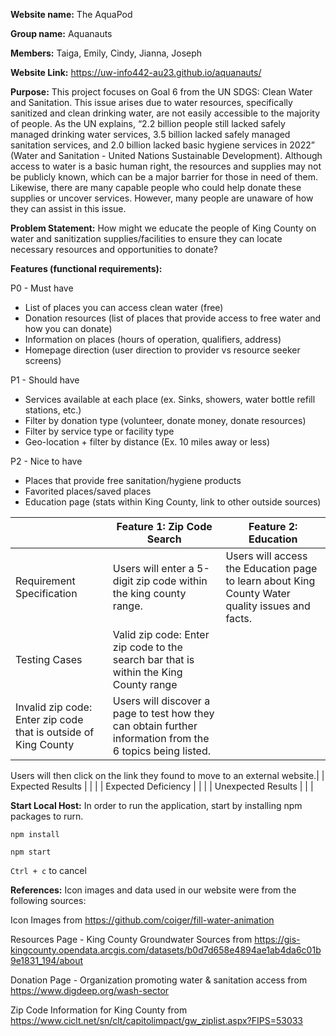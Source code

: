 **Website name:** The AquaPod

**Group name:** Aquanauts

**Members:** Taiga, Emily, Cindy, Jianna, Joseph

**Website Link:** https://uw-info442-au23.github.io/aquanauts/

**Purpose:**
This project focuses on Goal 6 from the UN SDGS: Clean Water and Sanitation. This issue arises due to water resources, specifically sanitized and clean drinking water, are not easily accessible to the majority of people. As the UN explains, “2.2 billion people still lacked safely managed drinking water services, 3.5 billion lacked safely managed sanitation services, and 2.0 billion lacked basic hygiene services in 2022” (Water and Sanitation - United Nations Sustainable Development). Although access to water is a basic human right, the resources and supplies may not be publicly known, which can be a major barrier for those in need of them. Likewise, there are many capable people who could help donate these supplies or uncover services. However, many people are unaware of how they can assist in this issue.


**Problem Statement:**
How might we educate the people of King County on water and sanitization supplies/facilities to ensure they can locate necessary resources and opportunities to donate?


**Features (functional requirements):**


P0 - Must have
- List of places you can access clean water (free)
- Donation resources (list of places that provide access to free water and how you can donate)
- Information on places (hours of operation, qualifiers, address)
- Homepage direction (user direction to provider vs resource seeker screens)


P1 - Should have
- Services available at each place (ex. Sinks, showers, water bottle refill stations, etc.)
- Filter by donation type (volunteer, donate money, donate resources)
- Filter by service type or facility type
- Geo-location + filter by distance (Ex. 10 miles away or less)


P2 - Nice to have
- Places that provide free sanitation/hygiene products
- Favorited places/saved places
- Education page (stats within King County, link to other outside sources)

|               | **Feature 1: Zip Code Search** | **Feature 2: Education** |
| ------------- | ------------- | ------------- |
| Requirement Specification | Users will enter a 5-digit zip code within the king county range. | Users will access the Education page to learn about King County Water quality issues and facts. |
| Testing Cases  | Valid zip code: Enter zip code to the search bar that is within the King County range 
Invalid zip code: Enter zip code that is outside of King County | Users will discover a page to test how they can obtain further information from the 6 topics being listed.

Users will then click on the link they found to move to an external website.|
| Expected Results  |   |   |
| Expected Deficiency  |   |   |
| Unexpected Results  |   |   |

**Start Local Host:**
In order to run the application, start by installing npm packages to rurn. 

`npm install`

`npm start`

`Ctrl + c` to cancel 

**References:**
Icon images and data used in our website were from the following sources:

Icon Images from https://github.com/coiger/fill-water-animation

Resources Page - King County Groundwater Sources from https://gis-kingcounty.opendata.arcgis.com/datasets/b0d7d658e4894ae1ab4da6c01b9e1831_194/about

Donation Page - Organization promoting water & sanitation access from https://www.digdeep.org/wash-sector

Zip Code Information for King County from https://www.ciclt.net/sn/clt/capitolimpact/gw_ziplist.aspx?FIPS=53033
